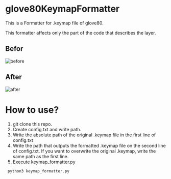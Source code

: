 # glove80KeymapFormatter

This is a Formatter for .keymap file of glove80.

This formatter affects only the part of the code that describes the layer.

## Befor
![before](https://github.com/shinamon610/glove80KeymapFormatter/assets/76248816/56853cfc-38d1-4002-97f5-e8ce7eab971d)

## After
![after](https://github.com/shinamon610/glove80KeymapFormatter/assets/76248816/1dda9b3e-7f46-4c4b-8542-a42b58c65c6a)

# How to use?
1. git clone this repo.
2. Create config.txt and write path.
3. Write the absolute path of the original .keymap file in the first line of config.txt
4. Write the path that outputs the formatted .keymap file on the second line of config.txt. If you want to overwrite the original .keymap, write the same path as the first line.
5. Execute keymap_formatter.py
  
  ```
   python3 keymap_formatter.py
   ```
